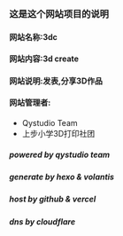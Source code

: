 ### 这是这个网站项目的说明
#### 网站名称:3dc
#### 网站内容:3d create
#### 网站说明:发表,分享3D作品
#### 网站管理者:
+ Qystudio Team
+ 上步小学3D打印社团
##### powered by qystudio team
##### generate by hexo & volantis
##### host by github & vercel
##### dns by cloudflare
